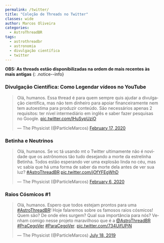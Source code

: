 ```yaml
---
permalink: /twitter/
title: "Coleção de Threads no Twitter"
classes: wide
author: Marcos Oliveira
categories:
  - AstroThreadBR
tags:
  - astrothreadbr
  - astronomia
  - divulgação científica
  - twitter
---
```


**OBS: As threads estão disponibilizadas na ordem de mais recentes às mais antigas**
{: .notice--info}

<h3> Divulgação Científica: Como Legendar vídeos no YouTube</h3>

<blockquote class="twitter-tweet"><p lang="pt" dir="ltr">Olá, humanos. Essa thread é para quem sempre quis ajudar a divulgação científica, mas não tem dinheiro para apoiar financeiramente nem tem autoestima para produzir conteúdo. São necessários apenas 2 requisitos: ter nível intermediário em inglês e saber fazer pesquisas no Google. <a href="https://t.co/lHuSypUziO">pic.twitter.com/lHuSypUziO</a></p>&mdash; The Physicist (@ParticleMarcos) <a href="https://twitter.com/ParticleMarcos/status/1229526191482318849?ref_src=twsrc%5Etfw">February 17, 2020</a></blockquote> <script async src="https://platform.twitter.com/widgets.js" charset="utf-8"></script> 

<h3>Betinha e Neutrinos</h3>

<blockquote class="twitter-tweet"><p lang="pt" dir="ltr">Olá, humanos. Se vc tá usando mt o Twitter ultimamente não é novidade que os astrônomos tão tudo desejando a morte da estrelinha Betinha. Todos estão esperando ver uma explosão linda no céu, mas vc sabia que há uma forma de saber da morte dela antes de ver sua luz? <a href="https://twitter.com/hashtag/AstroThreadBR?src=hash&amp;ref_src=twsrc%5Etfw">#AstroThreadBR</a> <a href="https://t.co/jOfYFEgWhD">pic.twitter.com/jOfYFEgWhD</a></p>&mdash; The Physicist (@ParticleMarcos) <a href="https://twitter.com/ParticleMarcos/status/1225477861949288449?ref_src=twsrc%5Etfw">February 6, 2020</a></blockquote> <script async src="https://platform.twitter.com/widgets.js" charset="utf-8"></script> 

<h3>Raios Cósmicos #1</h3>

<blockquote class="twitter-tweet"><p lang="pt" dir="ltr">Olá, humanos. Espero que todos estejam prontos para uma <a href="https://twitter.com/hashtag/AstroThreadBR?src=hash&amp;ref_src=twsrc%5Etfw">#AstroThreadBR</a>! Hoje falaremos sobre os famosos raios cósmicos! Quem são? De onde eles surgem? Qual sua importância para nós? Venham comigo nesse projeto maravilhoso que é a <a href="https://twitter.com/AstroThreadBR?ref_src=twsrc%5Etfw">@AstroThreadBR</a> <a href="https://twitter.com/hashtag/PraCegoVer?src=hash&amp;ref_src=twsrc%5Etfw">#PraCegoVer</a> <a href="https://twitter.com/hashtag/ParaCegoVer?src=hash&amp;ref_src=twsrc%5Etfw">#ParaCegoVer</a>. <a href="https://t.co/734UifUPjN">pic.twitter.com/734UifUPjN</a></p>&mdash; The Physicist (@ParticleMarcos) <a href="https://twitter.com/ParticleMarcos/status/1151988763519643648?ref_src=twsrc%5Etfw">July 18, 2019</a></blockquote> <script async src="https://platform.twitter.com/widgets.js" charset="utf-8"></script> 
